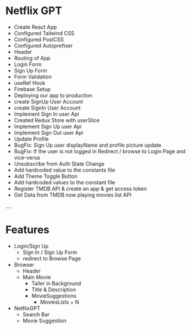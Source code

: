 # Netflix GPT

- Create React App
- Configured Tailwind CSS
- Configured PostCSS
- Configured Autoprefixer
- Header
- Routing of App
- Login Form
- Sign Up Form
- Form Validation
- useRef Hook
- Firebase Setup
- Deploying our app to production
- create SignUp User Account
- create SignIn User Account
- Implement Sign In user Api
- Created Redux Store with userSlice 
- Implement Sign Up user Api
- Implement Sign Out user Api
- Update Profile
- BugFix: Sign Up user displayName and profile picture update
- BugFix: If the user is not logged in Redirect / browse to Login Page and vice-versa
- Unsubscribe from Auth State Change
- Add hardcoded value to the constants file
- Add Theme Toggle Button
- Add hardcoded values to the constant file
- Register TMDB API & create an app & get access token
- Get Data from TMDB now playing movies list API

....

# Features

- Login/Sign Up
    - Sign In / Sign Up Form
    - redirect to Browse Page
- Browser
    - Header
    - Main Movie
        - Tailer in Background
        - Title & Description
        - MovieSuggestions
            - MoviesLists + N
- NetflixGPT
    - Search Bar
    - Movie Suggestion